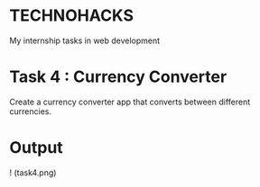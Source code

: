 # TECHNOHACKS
My internship tasks in web development

# Task 4 : Currency Converter
Create a currency converter app that converts between different currencies.
# Output
! (task4.png)
